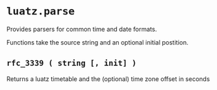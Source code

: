 # `luatz.parse`

Provides parsers for common time and date formats.

Functions take the source string and an optional initial postition.

## `rfc_3339 ( string [, init] )`

Returns a luatz timetable and the (optional) time zone offset in seconds
